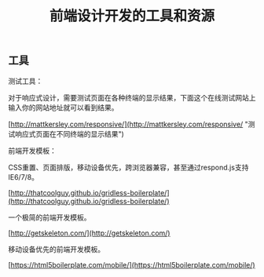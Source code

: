 ﻿---
layout: default
title: 前端设计开发的工具和资源
---

## 工具

测试工具：

对于响应式设计，需要测试页面在各种终端的显示结果，下面这个在线测试网站上输入你的网站地址就可以看到结果。

[http://mattkersley.com/responsive/](http://mattkersley.com/responsive/ "测试响应式页面在不同终端的显示结果")

前端开发模板：

CSS重置、页面排版，移动设备优先，跨浏览器兼容，甚至通过respond.js支持IE6/7/8。

[http://thatcoolguy.github.io/gridless-boilerplate/](http://thatcoolguy.github.io/gridless-boilerplate/)

一个极简的前端开发模板。

[http://getskeleton.com/](http://getskeleton.com/)

移动设备优先的前端开发模板。

[https://html5boilerplate.com/mobile/](https://html5boilerplate.com/mobile/)